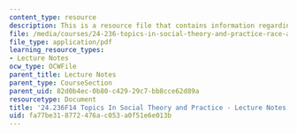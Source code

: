 ```yaml
---
content_type: resource
description: This is a resource file that contains information regarding session 5.
file: /media/courses/24-236-topics-in-social-theory-and-practice-race-and-racism-fall-2014/fa77be318772476ac053a0f51e6e013b_MIT24_236F14_Sess5.pdf
file_type: application/pdf
learning_resource_types:
- Lecture Notes
ocw_type: OCWFile
parent_title: Lecture Notes
parent_type: CourseSection
parent_uid: 82d0b4ec-0b80-c429-29c7-bb8cce62d89a
resourcetype: Document
title: '24.236F14 Topics In Social Theory and Practice - Lecture Notes: Appiah '
uid: fa77be31-8772-476a-c053-a0f51e6e013b
---
```

